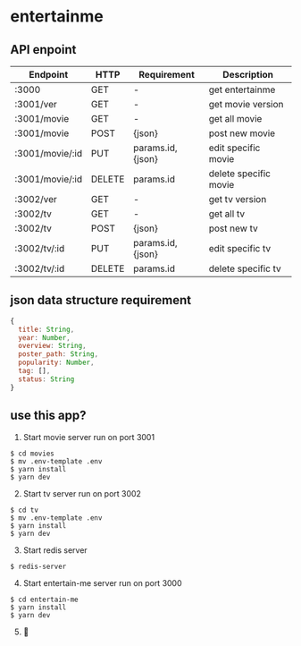 # entertainme

## API enpoint
| Endpoint | HTTP | Requirement | Description |
|----------|------|-------------|-------------|
| :3000    | GET  | -           | get entertainme |
| :3001/ver | GET | - | get movie version |
| :3001/movie | GET | - | get all movie |
| :3001/movie | POST | {json} | post new movie |
| :3001/movie/:id | PUT | params.id, {json} | edit specific movie |
| :3001/movie/:id | DELETE | params.id | delete specific movie |
| :3002/ver | GET | - | get tv version |
| :3002/tv | GET | - | get all tv |
| :3002/tv | POST | {json} | post new tv |
| :3002/tv/:id | PUT | params.id, {json} | edit specific tv |
| :3002/tv/:id | DELETE | params.id | delete specific tv |

## json data structure requirement
```js
{
  title: String,
  year: Number,
  overview: String,
  poster_path: String,
  popularity: Number,
  tag: [],
  status: String
}
```

## use this app?
1. Start movie server run on port 3001
```
$ cd movies
$ mv .env-template .env
$ yarn install
$ yarn dev
```

2. Start tv server run on port 3002
```
$ cd tv
$ mv .env-template .env
$ yarn install
$ yarn dev
```

3. Start redis server
```
$ redis-server
```

4. Start entertain-me server run on port 3000
```
$ cd entertain-me
$ yarn install
$ yarn dev
```

5. :rocket:
